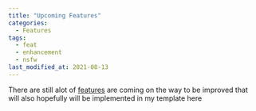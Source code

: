 ```yaml
---
title: "Upcoming Features"
categories:
  - Features
tags:
  - feat
  - enhancement
  - nsfw
last_modified_at: 2021-08-13
---
```


There are still alot of [features](https://github.com/discord/discord-api-docs/discussions/3581) are coming on the way to be improved that will also hopefully will be implemented in my template here
